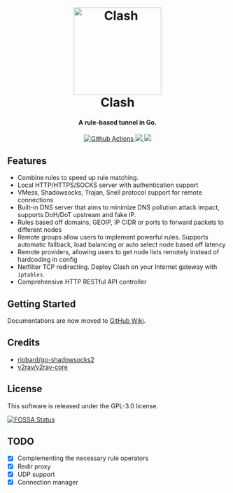 <h1 align="center">
  <img src="https://github.com/whtsky/clash/raw/master/docs/logo.png" alt="Clash" width="200">
  <br>Clash<br>
</h1>

<h4 align="center">A rule-based tunnel in Go.</h4>

<p align="center">
  <a href="https://github.com/whtsky/clash/actions">
    <img src="https://img.shields.io/github/workflow/status/whtsky/clash/Go?style=flat-square" alt="Github Actions">
  </a>
  <a href="https://goreportcard.com/report/github.com/whtsky/clash">
    <img src="https://goreportcard.com/badge/github.com/whtsky/clash?style=flat-square">
  </a>
  <a href="https://github.com/whtsky/clash/releases">
    <img src="https://img.shields.io/github/release/whtsky/clash/all.svg?style=flat-square">
  </a>
</p>

## Features

- Combine rules to speed up rule matching.
- Local HTTP/HTTPS/SOCKS server with authentication support
- VMess, Shadowsocks, Trojan, Snell protocol support for remote connections
- Built-in DNS server that aims to minimize DNS pollution attack impact, supports DoH/DoT upstream and fake IP.
- Rules based off domains, GEOIP, IP CIDR or ports to forward packets to different nodes
- Remote groups allow users to implement powerful rules. Supports automatic fallback, load balancing or auto select node based off latency
- Remote providers, allowing users to get node lists remotely instead of hardcoding in config
- Netfilter TCP redirecting. Deploy Clash on your Internet gateway with `iptables`.
- Comprehensive HTTP RESTful API controller

## Getting Started

Documentations are now moved to [GitHub Wiki](https://github.com/whtsky/clash/wiki).

## Credits

- [riobard/go-shadowsocks2](https://github.com/riobard/go-shadowsocks2)
- [v2ray/v2ray-core](https://github.com/v2ray/v2ray-core)

## License

This software is released under the GPL-3.0 license.

[![FOSSA Status](https://app.fossa.io/api/projects/git%2Bgithub.com%2FDreamacro%2Fclash.svg?type=large)](https://app.fossa.io/projects/git%2Bgithub.com%2FDreamacro%2Fclash?ref=badge_large)

## TODO

- [x] Complementing the necessary rule operators
- [x] Redir proxy
- [x] UDP support
- [x] Connection manager
